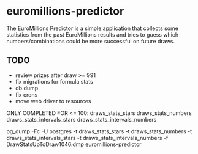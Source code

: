 # euromillions-predictor
The EuroMillions Predictor is a simple application that collects some statistics from the past EuroMillions results and tries to guess which numbers/combinations could be more successful on future draws.

## TODO
* review prizes after draw >= 991
* fix migrations for formula stats
* db dump
* fix crons
* move web driver to resources



ONLY COMPLETED FOR <= 100:
draws_stats_stars
draws_stats_numbers
draws_stats_intervals_stars
draws_stats_intervals_numbers


pg_dump -Fc -U postgres -t draws_stats_stars -t draws_stats_numbers -t draws_stats_intervals_stars -t draws_stats_intervals_numbers -f DrawStatsUpToDraw1046.dmp euromillions-predictor 